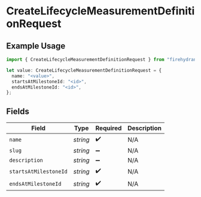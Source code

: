 # CreateLifecycleMeasurementDefinitionRequest

## Example Usage

```typescript
import { CreateLifecycleMeasurementDefinitionRequest } from "firehydrant/models/operations";

let value: CreateLifecycleMeasurementDefinitionRequest = {
  name: "<value>",
  startsAtMilestoneId: "<id>",
  endsAtMilestoneId: "<id>",
};
```

## Fields

| Field                 | Type                  | Required              | Description           |
| --------------------- | --------------------- | --------------------- | --------------------- |
| `name`                | *string*              | :heavy_check_mark:    | N/A                   |
| `slug`                | *string*              | :heavy_minus_sign:    | N/A                   |
| `description`         | *string*              | :heavy_minus_sign:    | N/A                   |
| `startsAtMilestoneId` | *string*              | :heavy_check_mark:    | N/A                   |
| `endsAtMilestoneId`   | *string*              | :heavy_check_mark:    | N/A                   |
